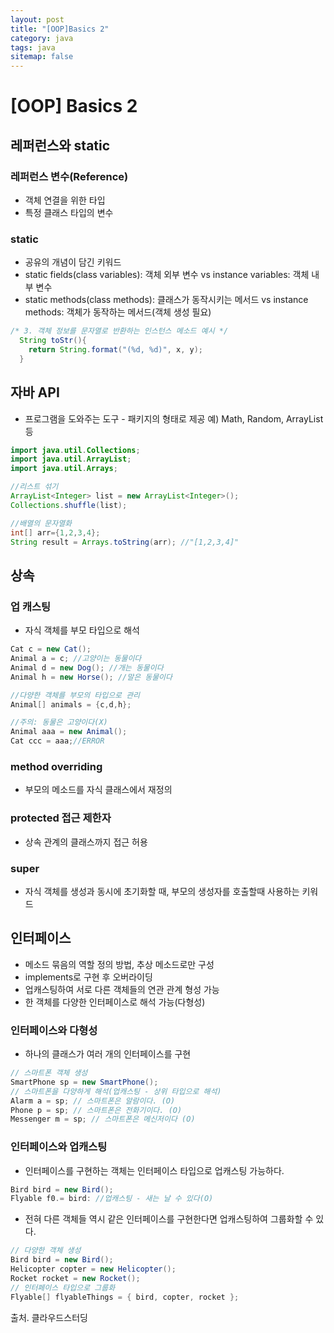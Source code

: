 ```yaml
---
layout: post
title: "[OOP]Basics 2"
category: java
tags: java
sitemap: false
---
```

# [OOP] Basics 2

## 레퍼런스와 static

### 레퍼런스 변수(Reference)

- 객체 연결을 위한 타입
- 특정 클래스 타입의 변수

### static

- 공유의 개념이 담긴 키워드
- static fields(class variables): 객체 외부 변수 vs instance variables: 객체 내부 변수
- static methods(class methods): 클래스가 동작시키는 메서드 vs instance methods: 객체가 동작하는 메서드(객체 생성 필요)

```java
/* 3. 객체 정보를 문자열로 반환하는 인스턴스 메소드 예시 */
  String toStr(){
    return String.format("(%d, %d)", x, y);
  }
```

## 자바 API

- 프로그램을 도와주는 도구 - 패키지의 형태로 제공 예) Math, Random, ArrayList 등

```java
import java.util.Collections;
import java.util.ArrayList;
import java.util.Arrays;

//리스트 섞기
ArrayList<Integer> list = new ArrayList<Integer>();
Collections.shuffle(list);

//배열의 문자열화
int[] arr={1,2,3,4};
String result = Arrays.toString(arr); //"[1,2,3,4]"
```

## 상속

### 업 캐스팅

- 자식 객체를 부모 타입으로 해석

```java
Cat c = new Cat();
Animal a = c; //고양이는 동물이다
Animal d = new Dog(); //개는 동물이다
Animal h = new Horse(); //말은 동물이다

//다양한 객체를 부모의 타입으로 관리
Animal[] animals = {c,d,h};

//주의: 동물은 고양이다(X)
Animal aaa = new Animal();
Cat ccc = aaa;//ERROR
```

### method overriding

- 부모의 메소드를 자식 클래스에서 재정의

### protected 접근 제한자

- 상속 관계의 클래스까지 접근 허용

### super

- 자식 객체를 생성과 동시에 초기화할 때, 부모의 생성자를 호출할때 사용하는 키워드


## 인터페이스

- 메소드 묶음의 역할 정의 방법, 추상 메소드로만 구성
- implements로 구현 후 오버라이딩
- 업캐스팅하여 서로 다른 객체들의 연관 관계 형성 가능
- 한 객체를 다양한 인터페이스로 해석 가능(다형성)

### 인터페이스와 다형성

- 하나의 클래스가 여러 개의 인터페이스를 구현

```java
// 스마트폰 객체 생성
SmartPhone sp = new SmartPhone();
// 스마트폰을 다양하게 해석(업캐스팅 - 상위 타입으로 해석)
Alarm a = sp; // 스마트폰은 알람이다. (O)
Phone p = sp; // 스마트폰은 전화기이다. (O)
Messenger m = sp; // 스마트폰은 메신저이다 (O)
```

### 인터페이스와 업캐스팅

- 인터페이스를 구현하는 객체는 인터페이스 타입으로 업캐스팅 가능하다.

```java
Bird bird = new Bird();
Flyable f0.= bird: //업캐스팅 - 새는 날 수 있다(O)
```

- 전혀 다른 객체들 역시 같은 인터페이스를 구현한다면 업캐스팅하여 그룹화할 수 있다.

```java
// 다양한 객체 생성
Bird bird = new Bird();
Helicopter copter = new Helicopter();
Rocket rocket = new Rocket();
// 인터페이스 타입으로 그룹화
Flyable[] flyableThings = { bird, copter, rocket };
```

출처. 클라우드스터딩
